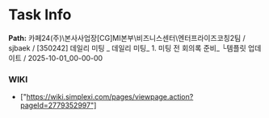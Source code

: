 # Task Info

**Path:** 카페24(주)\본사사업장\[CG]MI본부\비즈니스센터\엔터프라이즈코칭2팀 / sjbaek / [350242] 데일리 미팅 _ 데일리 미팅_ 1. 미팅 전 회의록 준비_ └템플릿 업데이트 / 2025-10-01_00-00-00

### WIKI
- ["https://wiki.simplexi.com/pages/viewpage.action?pageId=2779352997"]

